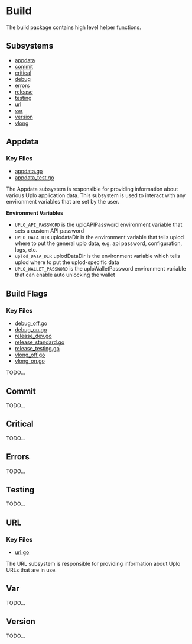 # Build
The build package contains high level helper functions.

## Subsystems
 - [appdata](#appdata)
 - [commit](#commit)
 - [critical](#critical)
 - [debug](#debug)
 - [errors](#errors)
 - [release](#release)
 - [testing](#testing)
 - [url](#url)
 - [var](#var)
 - [version](#version)
 - [vlong](#vlong)

## Appdata
### Key Files
 - [appdata.go](./appdata.go)
 - [appdata_test.go](./appdata_test.go)

The Appdata subsystem is responsible for providing information about various Uplo
application data. This subsystem is used to interact with any environment
variables that are set by the user.

**Environment Variables**
 - `UPLO_API_PASSWORD` is the uploAPIPassword environment variable that sets a
   custom API password
 - `UPLO_DATA_DIR` uplodataDir is the environment variable that tells uplod where 
    to put the general uplo data, e.g. api password, configuration, logs, etc.
 - `uplod_DATA_DIR` uplodDataDir is the environment variable which tells uplod 
    where to put the uplod-specific data
 - `UPLO_WALLET_PASSWORD` is the uploWalletPassword environment variable that can
   enable auto unlocking the wallet

## Build Flags
### Key Files
 - [debug_off.go](./debug_off.go)
 - [debug_on.go](./debug_on.go)
 - [release_dev.go](./release_dev.go)
 - [release_standard.go](./release_standard.go)
 - [release_testing.go](./release_testing.go)
 - [vlong_off.go](./vlong_off.go)
 - [vlong_on.go](./vlong_on.go)

TODO...

## Commit
TODO...

## Critical
TODO...

## Errors
TODO...

## Testing
TODO...

## URL
### Key Files
 - [url.go](./url.go)

The URL subsystem is responsible for providing information about Uplo URLs that
are in use.

## Var
TODO...

## Version
TODO...
